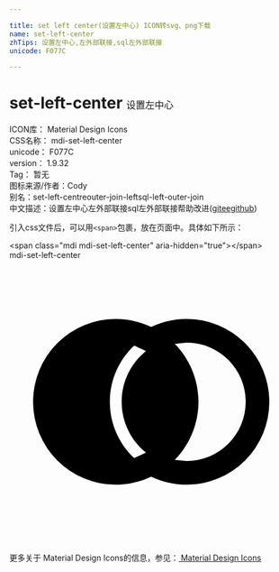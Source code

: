 ```yaml
---

title: set left center(设置左中心) ICON转svg、png下载
name: set-left-center
zhTips: 设置左中心,左外部联接,sql左外部联接
unicode: F077C

---
```


# set-left-center  <small style="font-size: 60%;font-weight: 100">设置左中心</small>


<div class="detail-page">
<p>
<span>
ICON库：
<span class="badge-secondary badge">Material Design Icons</span> 
</span>
<br/>
<span>
CSS名称：
<span class="badge-secondary badge">mdi-set-left-center</span> 
</span>
<br/>
<span>
unicode：
<span class="badge-secondary badge">F077C</span> 
</span>
<br/>
<span>
version：
<span class="badge-secondary badge">1.9.32</span> 
</span>
<br/>
<span>Tag：
<span class="badge-light badge">暂无</span>
</span>
<br/>
<span>图标来源/作者：<span class="badge-light badge">Cody</span></span> 
<br/>
<span>别名：<span class="badge-light badge">set-left-centre</span><span class="badge-light badge">outer-join-left</span><span class="badge-light badge">sql-left-outer-join</span></span><br/><span class="zh-detail">中文描述：<span class="badge-primary badge">设置左中心</span><span class="badge-primary badge">左外部联接</span><span class="badge-primary badge">sql左外部联接</span><span class="help-link"><span>帮助改进</span>(<a href="https://gitee.com/liuwave/icon-helper/edit/master/json/material/set-left-center.json" target="_blank" rel="noopener noreferrer">gitee</a><a href="https://github.com/liuwave/icon-helper/edit/master/json/material/set-left-center.json" target="_blank" rel="noopener noreferrer">github</a></span>)</span><br/>
</p>
</div>
<div class="alert alert-dark">
  <i class="mdi mdi-set-left-center mdi-48px"></i>
  <i class="mdi mdi-set-left-center mdi-36px"></i>
  <i class="mdi mdi-set-left-center mdi-24px"></i>
  <i class="mdi mdi-set-left-center mdi-18px"></i>
</div>
<div>
  <p>引入css文件后，可以用<code>&lt;span&gt;</code>包裹，放在页面中。具体如下所示：    
  </p>
  <div class="alert alert-primary" style="font-size: 14px">
    &lt;span class="mdi mdi-set-left-center" aria-hidden="true"&gt;&lt;/span&gt;
    <copy-btn content='<span class="mdi mdi-set-left-center" aria-hidden="true"></span>'></copy-btn>
  </div>
  <div class="alert alert-secondary">
    <i class="mdi mdi-set-left-center"
    style="font-size: 24px"
    aria-hidden="true"></i> mdi-set-left-center
    <copy-btn content="mdi-set-left-center" btn-title="复制图标名称"></copy-btn>
  </div>
</div>
<div id="svg" class="svg-wrap">
<svg xmlns="http://www.w3.org/2000/svg" viewBox="0 0 24 24"><path d="M9,5C10.04,5 11.06,5.24 12,5.68C12.94,5.24 13.96,5 15,5A7,7 0 0,1 22,12A7,7 0 0,1 15,19C13.96,19 12.94,18.76 12,18.32C11.06,18.76 10.04,19 9,19A7,7 0 0,1 2,12A7,7 0 0,1 9,5M15,7L14,7.11C15.28,8.41 16,10.17 16,12C16,13.83 15.28,15.59 14,16.9L15,17A5,5 0 0,0 20,12A5,5 0 0,0 15,7M8.5,12C8.5,13.87 9.29,15.56 10.56,16.75L11.56,16.29C10.31,15.29 9.5,13.74 9.5,12C9.5,10.26 10.31,8.71 11.56,7.71L10.56,7.25C9.29,8.44 8.5,10.13 8.5,12Z" /></svg>
</div>
<detail full-name='mdi-set-left-center'></detail>
    
<div><p>更多关于 Material Design Icons的信息，参见：<a target="_blank" href="https://iconhelper.cn/material.html"> Material Design Icons</a>
</p></div>
